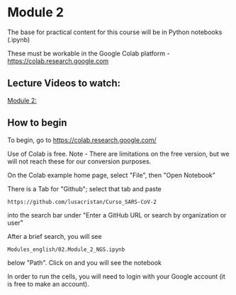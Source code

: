 # Module 2

The base for practical content for this course will be in Python notebooks (.ipynb)

These must be workable in the Google Colab platform - https://colab.research.google.com 
## Lecture Videos to watch:

[Module 2:](https://www.youtube.com/watch?v=sRW6k9TkKu8&list=PLfovZnX0TvKtHq6Q4L5KdW332NCD4GbtU&index=3)

## How to begin

To begin, go to https://colab.research.google.com/ 

Use of Colab is free. Note - There are limitations on the free version, but we will not reach these for our conversion purposes. 

On the Colab example home page, select "File", then "Open Notebook"

There is a Tab for "Github"; select that tab and paste 
```
https://github.com/lusacristan/Curso_SARS-CoV-2
```
into the search bar under "Enter a GitHub URL or search by organization or user" 

After a brief search, you will see
```
Modules_english/02.Module_2_NGS.ipynb
```
below "Path". Click on and you will see the notebook

In order to run the cells, you will need to login with your Google account (it is free to make an account).